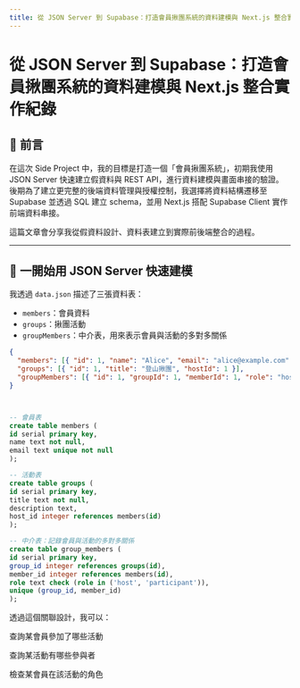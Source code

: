 ```yaml
---
title: 從 JSON Server 到 Supabase：打造會員揪團系統的資料建模與 Next.js 整合實作紀錄
---
```


# 從 JSON Server 到 Supabase：打造會員揪團系統的資料建模與 Next.js 整合實作紀錄

## 📌 前言

在這次 Side Project 中，我的目標是打造一個「會員揪團系統」，初期我使用 JSON Server 快速建立假資料與 REST API，進行資料建模與畫面串接的驗證。後期為了建立更完整的後端資料管理與授權控制，我選擇將資料結構遷移至 Supabase 並透過 SQL 建立 schema，並用 Next.js 搭配 Supabase Client 實作前端資料串接。

這篇文章會分享我從假資料設計、資料表建立到實際前後端整合的過程。

---

## 🧱 一開始用 JSON Server 快速建模

我透過 `data.json` 描述了三張資料表：

- `members`：會員資料
- `groups`：揪團活動
- `groupMembers`：中介表，用來表示會員與活動的多對多關係

```json
{
  "members": [{ "id": 1, "name": "Alice", "email": "alice@example.com" }],
  "groups": [{ "id": 1, "title": "登山揪團", "hostId": 1 }],
  "groupMembers": [{ "id": 1, "groupId": 1, "memberId": 1, "role": "host" }]
}
```

```sql


-- 會員表
create table members (
id serial primary key,
name text not null,
email text unique not null
);

-- 活動表
create table groups (
id serial primary key,
title text not null,
description text,
host_id integer references members(id)
);

-- 中介表：記錄會員與活動的多對多關係
create table group_members (
id serial primary key,
group_id integer references groups(id),
member_id integer references members(id),
role text check (role in ('host', 'participant')),
unique (group_id, member_id)
);

```

透過這個關聯設計，我可以：

查詢某會員參加了哪些活動

查詢某活動有哪些參與者

檢查某會員在該活動的角色
